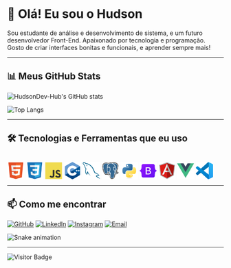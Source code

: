# 👋 Olá! Eu sou o Hudson

Sou estudante de análise e desenvolvimento de sistema, e um futuro desenvolvedor Front-End. Apaixonado por tecnologia e programação.  Gosto de criar interfaces bonitas e funcionais, e aprender sempre mais!

---

## 📊 Meus GitHub Stats

![HudsonDev-Hub's GitHub stats](https://github-readme-stats.vercel.app/api?username=HudsonDev-Hub&show_icons=true&theme=radical)

![Top Langs](https://github-readme-stats.vercel.app/api/top-langs/?username=HudsonDev-Hub&layout=compact&theme=radical)

---

## 🛠️ Tecnologias e Ferramentas que eu uso

<div style="display: inline_block"><br/>
  <!-- Linguagens -->
  <img align="center" alt="HTML" height="40" width="40" src="https://raw.githubusercontent.com/devicons/devicon/master/icons/html5/html5-original.svg" />
  <img align="center" alt="CSS" height="40" width="40" src="https://raw.githubusercontent.com/devicons/devicon/master/icons/css3/css3-original.svg" />
  <img align="center" alt="JavaScript" height="40" width="40" src="https://raw.githubusercontent.com/devicons/devicon/master/icons/javascript/javascript-original.svg" />
  <img align="center" alt="C++" height="40" width="40" src="https://raw.githubusercontent.com/devicons/devicon/master/icons/cplusplus/cplusplus-original.svg" />
  <img align="center" alt="MySQL" height="40" width="40" src="https://raw.githubusercontent.com/devicons/devicon/master/icons/mysql/mysql-original.svg" />
  <img align="center" alt="PostgreSQL" height="40" width="40" src="https://raw.githubusercontent.com/devicons/devicon/master/icons/postgresql/postgresql-original.svg" />
  <img align="center" alt="Python" height="40" width="40" src="https://raw.githubusercontent.com/devicons/devicon/master/icons/python/python-original.svg" />

  <!-- Frameworks -->
  <img align="center" alt="Bootstrap" height="40" width="40" src="https://raw.githubusercontent.com/devicons/devicon/master/icons/bootstrap/bootstrap-original.svg" />
  <img align="center" alt="Angular" height="40" width="40" src="https://raw.githubusercontent.com/devicons/devicon/master/icons/angularjs/angularjs-original.svg" />
  <img align="center" alt="Vue.js" height="40" width="40" src="https://raw.githubusercontent.com/devicons/devicon/master/icons/vuejs/vuejs-original.svg" />

  <!-- Ferramentas -->
  
  <img align="center" alt="VS Code" height="40" width="40" src="https://raw.githubusercontent.com/devicons/devicon/master/icons/vscode/vscode-original.svg" />

 
</div>

---

## 📫 Como me encontrar

[![GitHub](https://img.shields.io/badge/-GitHub-181717?style=flat-square&logo=github&logoColor=white&link=https://github.com/HudsonDev-Hub)](https://github.com/HudsonDev-Hub)
[![LinkedIn](https://img.shields.io/badge/-LinkedIn-0A66C2?style=flat-square&logo=linkedin&logoColor=white&link=https://www.linkedin.com/in/seu-linkedin-aqui/)](https://www.linkedin.com/in/seu-linkedin-aqui/)
[![Instagram](https://img.shields.io/badge/-Instagram-E4405F?style=flat-square&logo=instagram&logoColor=white&link=https://www.instagram.com/hudson.rodrix/)](https://www.instagram.com/hudson.rodrix/)
[![Email](https://img.shields.io/badge/-Email-D14836?style=flat-square&logo=gmail&logoColor=white&link=mailto:motahudsom@gmail.com)](mailto:motahudsom@gmail.com)

![Snake animation](https://github.com/HudsonDev-Hub/HudsonDev-Hub/blob/output/github-contribution-grid-snake.svg)



---

![Visitor Badge](https://komarev.com/ghpvc/?username=HudsonDev-Hub&style=flat-square&color=blue)


